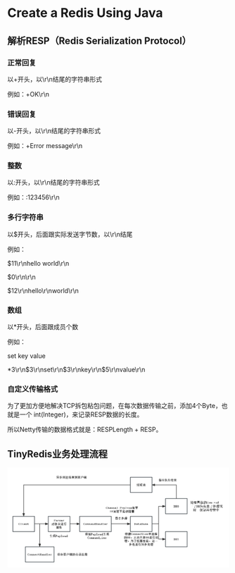 # Create a Redis Using Java

## 解析RESP（Redis Serialization Protocol）

### 正常回复
以+开头，以\r\n结尾的字符串形式

例如：+OK\r\n

### 错误回复
以-开头，以\r\n结尾的字符串形式

例如：+Error message\r\n

### 整数
以:开头，以\r\n结尾的字符串形式

例如：:123456\r\n

### 多行字符串
以$开头，后面跟实际发送字节数，以\r\n结尾

例如：

$11\r\nhello world\r\n

$0\r\n\r\n

$12\r\nhello\r\nworld\r\n

### 数组
以*开头，后面跟成员个数

例如：

set key value

*3\r\n$3\r\nset\r\n$3\r\nkey\r\n$5\r\nvalue\r\n

### 自定义传输格式

为了更加方便地解决TCP拆包粘包问题，在每次数据传输之前，添加4个Byte，也就是一个
int(Integer)，来记录RESP数据的长度。


所以Netty传输的数据格式就是：RESPLength + RESP。

## TinyRedis业务处理流程
![tiny-redis处理流程.png](asset/tiny-redis处理流程.png)